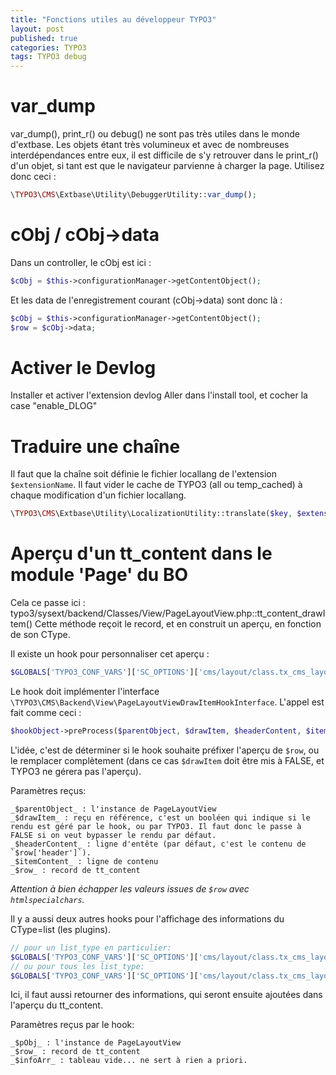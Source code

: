 ```yaml
---
title: "Fonctions utiles au développeur TYPO3"
layout: post
published: true
categories: TYPO3
tags: TYPO3 debug
---
```


var_dump
========
var_dump(), print_r() ou debug() ne sont pas très utiles dans le monde d'extbase. Les objets étant très volumineux et avec de nombreuses interdépendances entre eux, il est difficile de s'y retrouver dans le print_r() d'un objet, si tant est que le navigateur parvienne à charger la page.
Utilisez donc ceci :

```php
\TYPO3\CMS\Extbase\Utility\DebuggerUtility::var_dump();
```
cObj / cObj->data
=================
Dans un controller, le cObj est ici :

```php
$cObj = $this->configurationManager->getContentObject();
```
Et les data de l'enregistrement courant (cObj->data) sont donc là :

```php
$cObj = $this->configurationManager->getContentObject();
$row = $cObj->data;
```
Activer le Devlog
=================
Installer et activer l'extension devlog
Aller dans l'install tool, et cocher la case "enable_DLOG"

Traduire une chaîne
===================
Il faut que la chaîne soit définie le fichier locallang de l'extension `$extensionName`.
Il faut vider le cache de TYPO3 (all ou temp_cached) à chaque modification d'un fichier locallang.

```php
\TYPO3\CMS\Extbase\Utility\LocalizationUtility::translate($key, $extensionName);
```

Aperçu d'un tt_content dans le module 'Page' du BO
==================================================
Cela ce passe ici : typo3/sysext/backend/Classes/View/PageLayoutView.php::tt_content_drawItem()
Cette méthode reçoit le record, et en construit un aperçu, en fonction de son CType.

Il existe un hook pour personnaliser cet aperçu :

```php
$GLOBALS['TYPO3_CONF_VARS']['SC_OPTIONS']['cms/layout/class.tx_cms_layout.php']['tt_content_drawItem']
```
Le hook doit implémenter l'interface `\TYPO3\CMS\Backend\View\PageLayoutViewDrawItemHookInterface`.
L'appel est fait comme ceci :

```php
$hookObject->preProcess($parentObject, $drawItem, $headerContent, $itemContent, $row);
```
L'idée, c'est de déterminer si le hook souhaite préfixer l'aperçu de `$row`, ou le remplacer complètement (dans ce cas `$drawItem` doit être mis à FALSE, et TYPO3 ne gérera pas l'aperçu).

Paramètres reçus:

```
_$parentObject_ : l'instance de PageLayoutView
_$drawItem_ : reçu en référence, c'est un booléen qui indique si le rendu est géré par le hook, ou par TYPO3. Il faut donc le passe à FALSE si on veut bypasser le rendu par défaut.
_$headerContent_ : ligne d'entête (par défaut, c'est le contenu de `$row['header']`).
_$itemContent_ : ligne de contenu
_$row_ : record de tt_content
```

_Attention à bien échapper les valeurs issues de `$row` avec `htmlspecialchars`._

Il y a aussi deux autres hooks pour l'affichage des informations du CType=list (les plugins).

```php
// pour un list_type en particulier:
$GLOBALS['TYPO3_CONF_VARS']['SC_OPTIONS']['cms/layout/class.tx_cms_layout.php']['list_type_Info'][<LIST_TYPE>]
// ou pour tous les list_type:
$GLOBALS['TYPO3_CONF_VARS']['SC_OPTIONS']['cms/layout/class.tx_cms_layout.php']['list_type_Info']['_DEFAULT']
```
Ici, il faut aussi retourner des informations, qui seront ensuite ajoutées dans l'aperçu du tt_content.

Paramètres reçus par le hook:

```
_$pObj_ : l'instance de PageLayoutView
_$row_ : record de tt_content
_$infoArr_ : tableau vide... ne sert à rien a priori.

```

